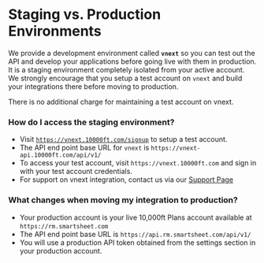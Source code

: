 # Staging vs. Production Environments

We provide a development environment called **`vnext`** so you can test out the API and develop your applications before going live with them in production. It is a staging environment completely isolated from your active account. We strongly encourage that you setup a test account on `vnext` and build your integrations there before moving to production.

There is no additional charge for maintaining a test account on vnext.

### How do I access the staging environment?

* Visit [`https://vnext.10000ft.com/signup`](https://vnext.10000ft.com/signup) to setup a test account.
* The API end point base URL for `vnext` is `https://vnext-api.10000ft.com/api/v1/`
* To access your test account, visit `https://vnext.10000ft.com` and sign in with your test account credentials.
* For support on vnext integration, contact us via our [Support Page](https://help.smartsheet.com/contact?contactType=10k-support)

### What changes when moving my integration to production?

* Your production account is your live 10,000ft Plans account available at `https://rm.smartsheet.com`
* The API end point base URL is `https://api.rm.smartsheet.com/api/v1/`
* You will use a production API token obtained from the settings section in your production account.
